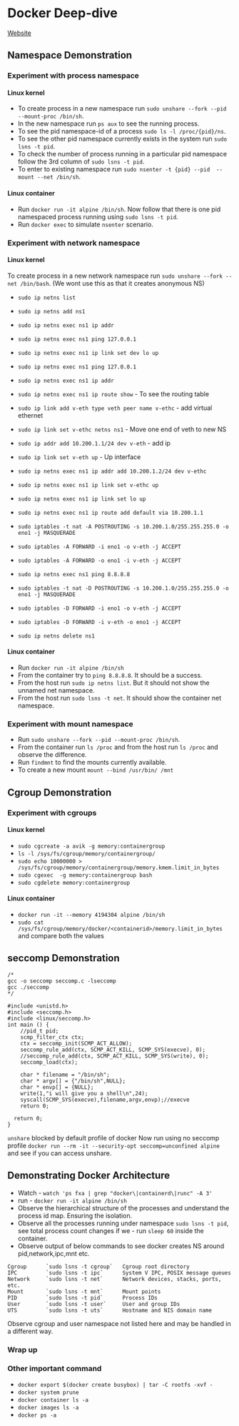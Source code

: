 # Docker Deep-dive

[Website](https://avikjis27.github.io/DockerSession/)

## Namespace Demonstration

### Experiment with process namespace

#### Linux kernel
- To create process in a new namespace run `sudo unshare --fork --pid --mount-proc /bin/sh`.
- In the new namespace run `ps aux` to see the running process. 
- To see the pid namespace-id of a process `sudo ls -l /proc/{pid}/ns`.
- To see the other pid namespace currently exists in the system run `sudo lsns -t pid`. 
- To check the number of process running in a particular pid namespace follow the 3rd column of `sudo lsns -t pid`.
- To enter to existing namespace run `sudo nsenter -t {pid} --pid  --mount --net /bin/sh`.

#### Linux container
- Run `docker run -it alpine /bin/sh`. Now follow that there is one pid namespaced process running using `sudo lsns -t pid`.
- Run `docker exec` to simulate `nsenter` scenario.

### Experiment with network namespace

#### Linux kernel

To create process in a new network namespace run `sudo unshare --fork --net /bin/bash`. (We wont use this as that it creates anonymous NS)

- `sudo ip netns list`
- `sudo ip netns add ns1`
- `sudo ip netns exec ns1 ip addr`
- `sudo ip netns exec ns1 ping 127.0.0.1`
- `sudo ip netns exec ns1 ip link set dev lo up`
- `sudo ip netns exec ns1 ping 127.0.0.1`
- `sudo ip netns exec ns1 ip addr`
- `sudo ip netns exec ns1 ip route show` - To see the routing table
- `sudo ip link add v-eth type veth peer name v-ethc` - add virtual ethernet
- `sudo ip link set v-ethc netns ns1` - Move one end of veth to new NS
- `sudo ip addr add 10.200.1.1/24 dev v-eth` - add ip
- `sudo ip link set v-eth up` - Up interface
- `sudo ip netns exec ns1 ip addr add 10.200.1.2/24 dev v-ethc`
- `sudo ip netns exec ns1 ip link set v-ethc up`               
- `sudo ip netns exec ns1 ip link set lo up`
- `sudo ip netns exec ns1 ip route add default via 10.200.1.1`
- `sudo iptables -t nat -A POSTROUTING -s 10.200.1.0/255.255.255.0 -o eno1 -j MASQUERADE`
- `sudo iptables -A FORWARD -i eno1 -o v-eth -j ACCEPT`
- `sudo iptables -A FORWARD -o eno1 -i v-eth -j ACCEPT`
- `sudo ip netns exec ns1 ping 8.8.8.8`

- `sudo iptables -t nat -D POSTROUTING -s 10.200.1.0/255.255.255.0 -o eno1 -j MASQUERADE`
- `sudo iptables -D FORWARD -i eno1 -o v-eth -j ACCEPT`
- `sudo iptables -D FORWARD -i v-eth -o eno1 -j ACCEPT`
- `sudo ip netns delete ns1`

#### Linux container
- Run `docker run -it alpine /bin/sh`
- From the container try to `ping 8.8.8.8`. It should be a success.
- From the host run `sudo ip netns list`. But it should not show the unnamed net namespace.
- From the host run `sudo lsns -t net`. It should show the container net namespace.


### Experiment with mount namespace
- Run `sudo unshare --fork --pid --mount-proc /bin/sh`.
- From the container run `ls /proc` and from the host run `ls /proc` and observe the difference.
- Run `findmnt` to find the mounts currently available.
- To create a new mount `mount --bind /usr/bin/ /mnt`

## Cgroup Demonstration

### Experiment with cgroups

#### Linux kernel

- `sudo cgcreate -a avik -g memory:containergroup`
- `ls -l /sys/fs/cgroup/memory/containergroup/`
- `sudo echo 10000000 >  /sys/fs/cgroup/memory/containergroup/memory.kmem.limit_in_bytes`
- `sudo cgexec  -g memory:containergroup bash`
- `sudo cgdelete memory:containergroup`

#### Linux container
- `docker run -it --memory 4194304 alpine /bin/sh`
- `sudo cat  /sys/fs/cgroup/memory/docker/<containerid>/memory.limit_in_bytes` and compare both the values


## seccomp Demonstration
```
/*
gcc -o seccomp seccomp.c -lseccomp
gcc ./seccomp
*/

#include <unistd.h>
#include <seccomp.h>
#include <linux/seccomp.h>
int main () {
  	//pid_t pid;
  	scmp_filter_ctx ctx;
	ctx = seccomp_init(SCMP_ACT_ALLOW);
	seccomp_rule_add(ctx, SCMP_ACT_KILL, SCMP_SYS(execve), 0);
	//seccomp_rule_add(ctx, SCMP_ACT_KILL, SCMP_SYS(write), 0);
	seccomp_load(ctx);
	
	char * filename = "/bin/sh";
	char * argv[] = {"/bin/sh",NULL};
	char * envp[] = {NULL};
	write(1,"i will give you a shell\n",24);
	syscall(SCMP_SYS(execve),filename,argv,envp);//execve
	return 0;
 
  return 0;
}

```

`unshare` blocked by default profile of docker
Now run using no seccomp profile `docker run --rm -it --security-opt seccomp=unconfined alpine` and see if you can access unshare.




## Demonstrating Docker Architecture
- Watch - `watch 'ps fxa | grep "docker\|containerd\|runc" -A 3'`
- run - `docker run -it alpine /bin/sh`
- Observe the hierarchical structure of the processes and understand the process id map. Ensuring the isolation.
- Observe all the processes running under namespace `sudo lsns -t pid`, see total process count changes if we - run `sleep 60` inside the container.
- Observe output of below commands to see docker creates NS around pid,network,ipc,mnt etc.
```
Cgroup      `sudo lsns -t cgroup`   Cgroup root directory                 
IPC         `sudo lsns -t ipc`      System V IPC, POSIX message queues
Network     `sudo lsns -t net`      Network devices, stacks, ports, etc.
Mount       `sudo lsns -t mnt`      Mount points
PID         `sudo lsns -t pid`      Process IDs
User        `sudo lsns -t user`     User and group IDs
UTS         `sudo lsns -t uts`      Hostname and NIS domain name
```
Observe cgroup and user namespace not listed here and may be handled in a different way.


### Wrap up




### Other important command
- `docker export $(docker create busybox) | tar -C rootfs -xvf -`
- `docker system prune`
- `docker container ls -a`
- `docker images ls -a`
- `docker ps -a`

